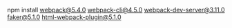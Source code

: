 npm install webpack@5.4.0 webpack-cli@4.5.0 webpack-dev-server@3.11.0 faker@5.1.0 html-webpack-plugin@5.1.0